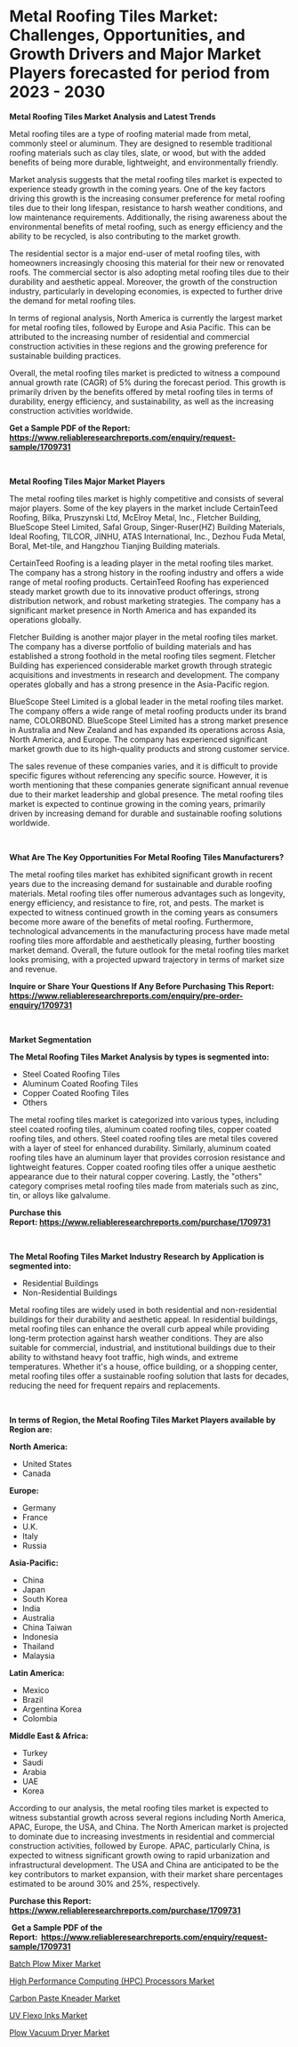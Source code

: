 <p><h1>Metal Roofing Tiles Market: Challenges, Opportunities, and Growth Drivers and Major Market Players forecasted for period from 2023 - 2030</h1></p><p><strong>Metal Roofing Tiles Market Analysis and Latest Trends</strong></p>
<p><p>Metal roofing tiles are a type of roofing material made from metal, commonly steel or aluminum. They are designed to resemble traditional roofing materials such as clay tiles, slate, or wood, but with the added benefits of being more durable, lightweight, and environmentally friendly.</p><p>Market analysis suggests that the metal roofing tiles market is expected to experience steady growth in the coming years. One of the key factors driving this growth is the increasing consumer preference for metal roofing tiles due to their long lifespan, resistance to harsh weather conditions, and low maintenance requirements. Additionally, the rising awareness about the environmental benefits of metal roofing, such as energy efficiency and the ability to be recycled, is also contributing to the market growth.</p><p>The residential sector is a major end-user of metal roofing tiles, with homeowners increasingly choosing this material for their new or renovated roofs. The commercial sector is also adopting metal roofing tiles due to their durability and aesthetic appeal. Moreover, the growth of the construction industry, particularly in developing economies, is expected to further drive the demand for metal roofing tiles.</p><p>In terms of regional analysis, North America is currently the largest market for metal roofing tiles, followed by Europe and Asia Pacific. This can be attributed to the increasing number of residential and commercial construction activities in these regions and the growing preference for sustainable building practices.</p><p>Overall, the metal roofing tiles market is predicted to witness a compound annual growth rate (CAGR) of 5% during the forecast period. This growth is primarily driven by the benefits offered by metal roofing tiles in terms of durability, energy efficiency, and sustainability, as well as the increasing construction activities worldwide.</p></p>
<p><strong>Get a Sample PDF of the Report:&nbsp; <a href="https://www.reliableresearchreports.com/enquiry/request-sample/1709731">https://www.reliableresearchreports.com/enquiry/request-sample/1709731</a></strong></p>
<p>&nbsp;</p>
<p><strong>Metal Roofing Tiles Major Market Players</strong></p>
<p><p>The metal roofing tiles market is highly competitive and consists of several major players. Some of the key players in the market include CertainTeed Roofing, Bilka, Pruszynski Ltd, McElroy Metal, Inc., Fletcher Building, BlueScope Steel Limited, Safal Group, Singer-Ruser(HZ) Building Materials, Ideal Roofing, TILCOR, JINHU, ATAS International, Inc., Dezhou Fuda Metal, Boral, Met-tile, and Hangzhou Tianjing Building materials.</p><p>CertainTeed Roofing is a leading player in the metal roofing tiles market. The company has a strong history in the roofing industry and offers a wide range of metal roofing products. CertainTeed Roofing has experienced steady market growth due to its innovative product offerings, strong distribution network, and robust marketing strategies. The company has a significant market presence in North America and has expanded its operations globally.</p><p>Fletcher Building is another major player in the metal roofing tiles market. The company has a diverse portfolio of building materials and has established a strong foothold in the metal roofing tiles segment. Fletcher Building has experienced considerable market growth through strategic acquisitions and investments in research and development. The company operates globally and has a strong presence in the Asia-Pacific region.</p><p>BlueScope Steel Limited is a global leader in the metal roofing tiles market. The company offers a wide range of metal roofing products under its brand name, COLORBOND. BlueScope Steel Limited has a strong market presence in Australia and New Zealand and has expanded its operations across Asia, North America, and Europe. The company has experienced significant market growth due to its high-quality products and strong customer service.</p><p>The sales revenue of these companies varies, and it is difficult to provide specific figures without referencing any specific source. However, it is worth mentioning that these companies generate significant annual revenue due to their market leadership and global presence. The metal roofing tiles market is expected to continue growing in the coming years, primarily driven by increasing demand for durable and sustainable roofing solutions worldwide.</p></p>
<p>&nbsp;</p>
<p><strong>What Are The Key Opportunities For Metal Roofing Tiles Manufacturers?</strong></p>
<p><p>The metal roofing tiles market has exhibited significant growth in recent years due to the increasing demand for sustainable and durable roofing materials. Metal roofing tiles offer numerous advantages such as longevity, energy efficiency, and resistance to fire, rot, and pests. The market is expected to witness continued growth in the coming years as consumers become more aware of the benefits of metal roofing. Furthermore, technological advancements in the manufacturing process have made metal roofing tiles more affordable and aesthetically pleasing, further boosting market demand. Overall, the future outlook for the metal roofing tiles market looks promising, with a projected upward trajectory in terms of market size and revenue.</p></p>
<p><strong>Inquire or Share Your Questions If Any Before Purchasing This Report: <a href="https://www.reliableresearchreports.com/enquiry/pre-order-enquiry/1709731">https://www.reliableresearchreports.com/enquiry/pre-order-enquiry/1709731</a></strong></p>
<p>&nbsp;</p>
<p><strong>Market Segmentation</strong></p>
<p><strong>The Metal Roofing Tiles Market Analysis by types is segmented into:</strong></p>
<p><ul><li>Steel Coated Roofing Tiles</li><li>Aluminum Coated Roofing Tiles</li><li>Copper Coated Roofing Tiles</li><li>Others</li></ul></p>
<p><p>The metal roofing tiles market is categorized into various types, including steel coated roofing tiles, aluminum coated roofing tiles, copper coated roofing tiles, and others. Steel coated roofing tiles are metal tiles covered with a layer of steel for enhanced durability. Similarly, aluminum coated roofing tiles have an aluminum layer that provides corrosion resistance and lightweight features. Copper coated roofing tiles offer a unique aesthetic appearance due to their natural copper covering. Lastly, the "others" category comprises metal roofing tiles made from materials such as zinc, tin, or alloys like galvalume.</p></p>
<p><strong>Purchase this Report:&nbsp;<a href="https://www.reliableresearchreports.com/purchase/1709731">https://www.reliableresearchreports.com/purchase/1709731</a></strong></p>
<p>&nbsp;</p>
<p><strong>The Metal Roofing Tiles Market Industry Research by Application is segmented into:</strong></p>
<p><ul><li>Residential Buildings</li><li>Non-Residential Buildings</li></ul></p>
<p><p>Metal roofing tiles are widely used in both residential and non-residential buildings for their durability and aesthetic appeal. In residential buildings, metal roofing tiles can enhance the overall curb appeal while providing long-term protection against harsh weather conditions. They are also suitable for commercial, industrial, and institutional buildings due to their ability to withstand heavy foot traffic, high winds, and extreme temperatures. Whether it's a house, office building, or a shopping center, metal roofing tiles offer a sustainable roofing solution that lasts for decades, reducing the need for frequent repairs and replacements.</p></p>
<p>&nbsp;</p>
<p><strong>In terms of Region, the Metal Roofing Tiles Market Players available by Region are:</strong></p>
<p>
    <p> <strong> North America: </strong>
        <ul>
            <li>United States</li>
            <li>Canada</li>
        </ul>
        </p> 
    <p> <strong> Europe: </strong>
        <ul>
            <li>Germany</li>
            <li>France</li>
            <li>U.K.</li>
            <li>Italy</li>
            <li>Russia</li>
        </ul>
        </p> 
    <p> <strong> Asia-Pacific: </strong>
        <ul>
            <li>China</li>
            <li>Japan</li>
            <li>South Korea</li>
            <li>India</li>
            <li>Australia</li>
            <li>China Taiwan</li>
            <li>Indonesia</li>
            <li>Thailand</li>
            <li>Malaysia</li>
        </ul>
        </p> 
    <p> <strong> Latin America: </strong>
        <ul>
            <li>Mexico</li>
            <li>Brazil</li>
            <li>Argentina Korea</li>
            <li>Colombia</li>
        </ul>
        </p> 
    <p> <strong> Middle East & Africa: </strong>
        <ul>
            <li>Turkey</li>
            <li>Saudi</li>
            <li>Arabia</li>
            <li>UAE</li>
            <li>Korea</li>
        </ul>
    </p>
    </p>
<p><p>According to our analysis, the metal roofing tiles market is expected to witness substantial growth across several regions including North America, APAC, Europe, the USA, and China. The North American market is projected to dominate due to increasing investments in residential and commercial construction activities, followed by Europe. APAC, particularly China, is expected to witness significant growth owing to rapid urbanization and infrastructural development. The USA and China are anticipated to be the key contributors to market expansion, with their market share percentages estimated to be around 30% and 25%, respectively.</p></p>
<p><strong>Purchase this Report: <a href="https://www.reliableresearchreports.com/purchase/1709731">https://www.reliableresearchreports.com/purchase/1709731</a></strong></p>
<p>&nbsp;<strong>Get a Sample PDF of the Report:&nbsp;&nbsp;<a href="https://www.reliableresearchreports.com/enquiry/request-sample/1709731">https://www.reliableresearchreports.com/enquiry/request-sample/1709731</a></strong></p>
<p><strong></strong></p>
<p><p><a href="https://medium.com/@damionrunte/batch-plow-mixer-market-analysis-its-cagr-market-segmentation-and-global-industry-overview-083c615b57ee">Batch Plow Mixer Market</a></p><p><a href="https://medium.com/@marcoshoppe2023/high-performance-computing-hpc-processors-market-share-evolution-and-market-growth-trends-236d5bb48d82">High Performance Computing (HPC) Processors Market</a></p><p><a href="https://medium.com/@mariliehowe/carbon-paste-kneader-market-size-reveals-the-best-marketing-channels-in-global-industry-676d698731aa">Carbon Paste Kneader Market</a></p><p><a href="https://github.com/CliffMedina6/Market-Research-Report-List-2/blob/main/uv-flexo-inks-market.md">UV Flexo Inks Market</a></p><p><a href="https://medium.com/@geoanderson1978/plow-vacuum-dryer-market-exploring-market-share-market-trends-and-future-growth-3cf105c34558">Plow Vacuum Dryer Market</a></p></p>